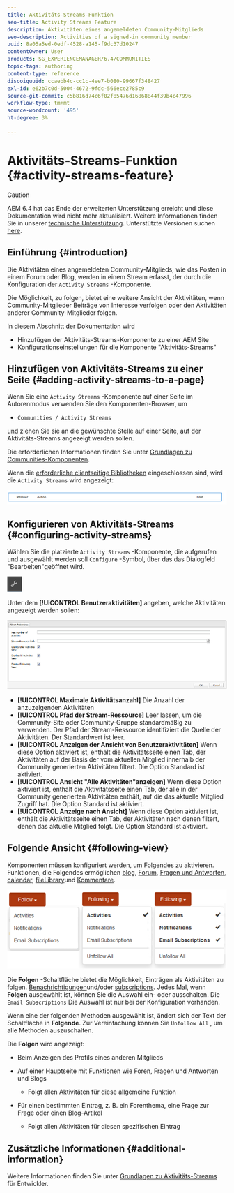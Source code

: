 ```yaml
---
title: Aktivitäts-Streams-Funktion
seo-title: Activity Streams Feature
description: Aktivitäten eines angemeldeten Community-Mitglieds
seo-description: Activities of a signed-in community member
uuid: 8a05a5ed-0edf-4528-a145-f9dc37d10247
contentOwner: User
products: SG_EXPERIENCEMANAGER/6.4/COMMUNITIES
topic-tags: authoring
content-type: reference
discoiquuid: ccaebb4c-cc1c-4ee7-b080-99667f348427
exl-id: e62b7c0d-5004-4672-9fdc-566ece2785c9
source-git-commit: c5b816d74c6f02f85476d16868844f39b4c47996
workflow-type: tm+mt
source-wordcount: '495'
ht-degree: 3%

---
```


# Aktivitäts-Streams-Funktion {#activity-streams-feature}

>[!CAUTION]
>
>AEM 6.4 hat das Ende der erweiterten Unterstützung erreicht und diese Dokumentation wird nicht mehr aktualisiert. Weitere Informationen finden Sie in unserer [technische Unterstützung](https://helpx.adobe.com/de/support/programs/eol-matrix.html). Unterstützte Versionen suchen [here](https://experienceleague.adobe.com/docs/?lang=de).

## Einführung {#introduction}

Die Aktivitäten eines angemeldeten Community-Mitglieds, wie das Posten in einem Forum oder Blog, werden in einem Stream erfasst, der durch die Konfiguration der `Activity Streams` -Komponente.

Die Möglichkeit, zu folgen, bietet eine weitere Ansicht der Aktivitäten, wenn Community-Mitglieder Beiträge von Interesse verfolgen oder den Aktivitäten anderer Community-Mitglieder folgen.

In diesem Abschnitt der Dokumentation wird

* Hinzufügen der Aktivitäts-Streams-Komponente zu einer AEM Site
* Konfigurationseinstellungen für die Komponente &quot;Aktivitäts-Streams&quot;

## Hinzufügen von Aktivitäts-Streams zu einer Seite {#adding-activity-streams-to-a-page}

Wenn Sie eine `Activity Streams` -Komponente auf einer Seite im Autorenmodus verwenden Sie den Komponenten-Browser, um

* `Communities / Activity Streams`

und ziehen Sie sie an die gewünschte Stelle auf einer Seite, auf der Aktivitäts-Streams angezeigt werden sollen.

Die erforderlichen Informationen finden Sie unter [Grundlagen zu Communities-Komponenten](basics.md).

Wenn die [erforderliche clientseitige Bibliotheken](essentials-activities.md#essentials-for-client-side) eingeschlossen sind, wird die `Activity Streams` wird angezeigt:

![chlimage_1-195](assets/chlimage_1-195.png)

## Konfigurieren von Aktivitäts-Streams {#configuring-activity-streams}

Wählen Sie die platzierte `Activity Streams` -Komponente, die aufgerufen und ausgewählt werden soll `Configure` -Symbol, über das das Dialogfeld &quot;Bearbeiten&quot;geöffnet wird.

![chlimage_1-196](assets/chlimage_1-196.png)

Unter dem **[!UICONTROL Benutzeraktivitäten]** angeben, welche Aktivitäten angezeigt werden sollen:

![chlimage_1-197](assets/chlimage_1-197.png)

* **[!UICONTROL Maximale Aktivitätsanzahl]**
Die Anzahl der anzuzeigenden Aktivitäten
* **[!UICONTROL Pfad der Stream-Ressource]**
Leer lassen, um die Community-Site oder Community-Gruppe standardmäßig zu verwenden. Der Pfad der Stream-Ressource identifiziert die Quelle der Aktivitäten. Der Standardwert ist leer.
* **[!UICONTROL Anzeigen der Ansicht von Benutzeraktivitäten]**
Wenn diese Option aktiviert ist, enthält die Aktivitätsseite einen Tab, der Aktivitäten auf der Basis der vom aktuellen Mitglied innerhalb der Community generierten Aktivitäten filtert. Die Option Standard ist aktiviert.
* **[!UICONTROL Ansicht &quot;Alle Aktivitäten&quot;anzeigen]**
Wenn diese Option aktiviert ist, enthält die Aktivitätsseite einen Tab, der alle in der Community generierten Aktivitäten enthält, auf die das aktuelle Mitglied Zugriff hat. Die Option Standard ist aktiviert.
* **[!UICONTROL Anzeige nach Ansicht]**
Wenn diese Option aktiviert ist, enthält die Aktivitätsseite einen Tab, der Aktivitäten nach denen filtert, denen das aktuelle Mitglied folgt. Die Option Standard ist aktiviert.

## Folgende Ansicht {#following-view}

Komponenten müssen konfiguriert werden, um Folgendes zu aktivieren. Funktionen, die Folgendes ermöglichen [blog](blog-feature.md), [Forum](forum.md), [Fragen und Antworten](working-with-qna.md), [calendar](calendar.md), [fileLibrary](file-library.md)und [Kommentare](comments.md).

![chlimage_1-198](assets/chlimage_1-198.png)

Die **Folgen** -Schaltfläche bietet die Möglichkeit, Einträgen als Aktivitäten zu folgen. [Benachrichtigungen](notifications.md)und/oder [subscriptions](subscriptions.md). Jedes Mal, wenn **Folgen** ausgewählt ist, können Sie die Auswahl ein- oder ausschalten. Die `Email Subscriptions` Die Auswahl ist nur bei der Konfiguration vorhanden.

Wenn eine der folgenden Methoden ausgewählt ist, ändert sich der Text der Schaltfläche in **Folgende**. Zur Vereinfachung können Sie `Unfollow All` , um alle Methoden auszuschalten.

Die **Folgen** wird angezeigt:

* Beim Anzeigen des Profils eines anderen Mitglieds
* Auf einer Hauptseite mit Funktionen wie Foren, Fragen und Antworten und Blogs
   * Folgt allen Aktivitäten für diese allgemeine Funktion

* Für einen bestimmten Eintrag, z. B. ein Forenthema, eine Frage zur Frage oder einen Blog-Artikel
   * Folgt allen Aktivitäten für diesen spezifischen Eintrag

## Zusätzliche Informationen {#additional-information}

Weitere Informationen finden Sie unter [Grundlagen zu Aktivitäts-Streams](essentials-activities.md) für Entwickler.

